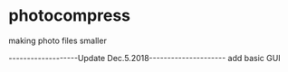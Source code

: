 # photocompress
making photo files smaller

-------------------Update Dec.5.2018---------------------
add basic GUI
